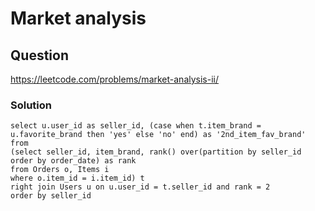 # Market analysis
## Question
https://leetcode.com/problems/market-analysis-ii/
### Solution
```
select u.user_id as seller_id, (case when t.item_brand = u.favorite_brand then 'yes' else 'no' end) as '2nd_item_fav_brand'
from
(select seller_id, item_brand, rank() over(partition by seller_id order by order_date) as rank
from Orders o, Items i
where o.item_id = i.item_id) t
right join Users u on u.user_id = t.seller_id and rank = 2
order by seller_id
```
